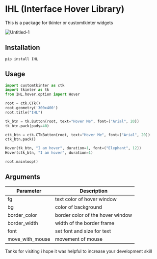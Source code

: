 # IHL (Interface Hover Library)
This is a package for tkinter or customtkinter widgets

![Untitled-1](https://github.com/Rexlep/IHL/assets/141561659/051139fa-4df1-470b-8f3c-f984b8455a71)

## Installation
```
pip install IHL
```

## Usage
```python
import customtkinter as ctk
import tkinter as tk
from IHL.hover.option import Hover

root = ctk.CTk()
root.geometry('300x400')
root.title("IHL")

tk_btn = tk.Button(root, text="Hover Me", font=("Arial", 20))
tk_btn.pack(pady=40)

ctk_btn = ctk.CTkButton(root, text="Hover Me", font=("Arial", 20))
ctk_btn.pack()

Hover(tk_btn, "I am hover", duration=1, font=("Elephant", 12))
Hover(ctk_btn, "I am hover", duration=1)

root.mainloop()
```

## Arguments
| Parameter | Description |
|-----------| ------------|
| fg | text color of hover window |
| bg | color of background |
| border_color | border color of the hover window |
| border_width | width of the border frame |
| font | set font and size for text |
| move_with_mouse | movement of mouse |

Tanks for visiting i hope it was helpful to increase your development skill
